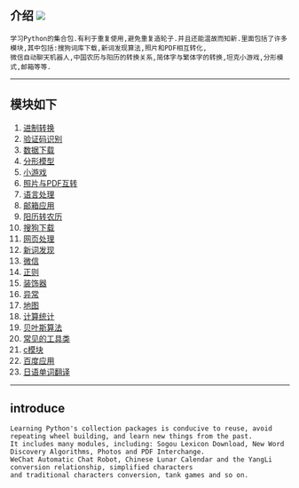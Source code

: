 ## 介绍 ![](https://img.shields.io/badge/Python-3.7-green.svg)

    学习Python的集合包.有利于重复使用,避免重复造轮子.并且还能温故而知新.里面包括了许多模块,其中包括:搜狗词库下载,新词发现算法,照片和PDF相互转化,
    微信自动聊天机器人,中国农历与阳历的转换关系,简体字与繁体字的转换,坦克小游戏,分形模式,邮箱等等.  

________________________

## 模块如下

1.  [进制转换](https://github.com/jtyoui/Jtyoui/tree/master/jtyoui/bs)  
2.  [验证码识别](https://github.com/jtyoui/Jtyoui/tree/master/jtyoui/code)  
3.  [数据下载](https://github.com/jtyoui/Jtyoui/tree/master/jtyoui/data)  
4.  [分形模型](https://github.com/jtyoui/Jtyoui/tree/master/jtyoui/fractal)   
5.  [小游戏 ](https://github.com/jtyoui/Jtyoui/tree/master/jtyoui/game)  
6.  [照片与PDF互转](https://github.com/jtyoui/Jtyoui/tree/master/jtyoui/imagepdf)   
7.  [语言处理 ](https://github.com/jtyoui/Jtyoui/tree/master/jtyoui/language)  
8.  [邮箱应用 ](https://github.com/jtyoui/Jtyoui/tree/master/jtyoui/mail)  
9.  [阳历转农历](https://github.com/jtyoui/Jtyoui/tree/master/jtyoui/plunar)  
10. [搜狗下载](https://github.com/jtyoui/Jtyoui/tree/master/jtyoui/sogou)    
11. [网页处理](https://github.com/jtyoui/Jtyoui/tree/master/jtyoui/web)   
12. [新词发现](https://github.com/jtyoui/Jtyoui/tree/master/jtyoui/word)   
13. [微信](https://github.com/jtyoui/Jtyoui/tree/master/jtyoui/wx)   
14. [正则](https://github.com/jtyoui/Jtyoui/tree/master/jtyoui/regular)   
15. [装饰器](https://github.com/jtyoui/Jtyoui/tree/master/jtyoui/decorator)
16. [异常](https://github.com/jtyoui/Jtyoui/tree/master/jtyoui/error)        
17. [地图](https://github.com/jtyoui/Jtyoui/tree/master/jtyoui/maps)       
18. [计算统计](https://github.com/jtyoui/Jtyoui/tree/master/jtyoui/statistics)
19. [贝叶斯算法](https://github.com/jtyoui/Jtyoui/tree/master/jtyoui/bayes)
20. [常见的工具类](https://github.com/jtyoui/Jtyoui/tree/master/jtyoui/tools)
21. [c模块](https://github.com/jtyoui/Jtyoui/tree/master/jtyoui/c)
22. [百度应用](https://github.com/jtyoui/Jtyoui/tree/master/jtyoui/baidu)
23. [日语单词翻译](https://github.com/jtyoui/Jtyoui/tree/master/jtyoui/jp)

__________________________


## introduce
    Learning Python's collection packages is conducive to reuse, avoid repeating wheel building, and learn new things from the past.
    It includes many modules, including: Sogou Lexicon Download, New Word Discovery Algorithms, Photos and PDF Interchange.
    WeChat Automatic Chat Robot, Chinese Lunar Calendar and the YangLi conversion relationship, simplified characters
    and traditional characters conversion, tank games and so on.
